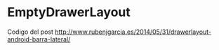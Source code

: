 EmptyDrawerLayout
=================
Codigo del post http://www.rubenjgarcia.es/2014/05/31/drawerlayout-android-barra-lateral/